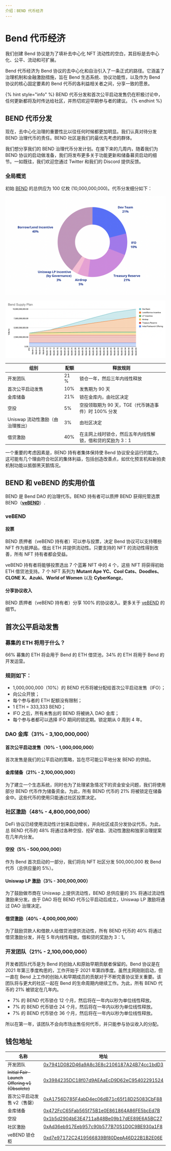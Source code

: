```yaml
---
介绍：BEND 代币经济
---
```


# Bend 代币经济

我们创建 Bend 协议是为了填补去中心化 NFT 流动性的空白，其目标是去中心化、公平、流动和可扩展。

Bend 代币经济为 Bend 协议的去中心化和自治引入了一条正式的路径。它涵盖了治理机制和金融激励措施，旨在 Bend 生态系统、协议功能性，以及作为 Bend 协议的核心固定要素的 Bend 代币的各利益相关者之间，分享一致的愿景。

{% hint style="info" %}
BEND 代币分发和首次公平启动发售仍在积极讨论中，任何更新都将及时传达给社区，并热切欢迎早期参与者的建议。
{% endhint %}

## BEND 代币分发

现在，去中心化治理的重要性比以往任何时候都更加明显。我们认真对待分发 BEND 治理代币的责任。BEND 社区是我们的最优先考虑的群体。

我们想分享我们的 BEND 治理代币分发计划。在接下来的几周内，随着我们为 BEND 协议的启动做准备，我们将发布更多关于功能更新和储备募资启动的细节。一如既往，我们欢迎您通过 Twitter 和我们的 Discord 提供反馈。

### 全局概览

初始 [BEND](https://etherscan.io/token/0x0d02755a5700414b26ff040e1de35d337df56218) 的总供应为 100 亿枚 (10,000,000,000)。代币分发细分如下：

![BEND 代币分配](<../.gitbook/assets/image (9).png>)

![](<../.gitbook/assets/image (1) (1).png>)

| 组别                                | 配额 |  释放规则                                                     |
| ------------------------------------ | ---------- | ---------------------------------------------------- |
| 开发团队                       | 21 %     | 锁仓一年，然后三年内线性释放                                    |
| 首次公平启动发售               | 10%        | 发售期为 90 天                                               |
| 金库储备                       | 21%        | 锁在金库内，由社区决定                                        |
| 空投                          | 5%         | 空投领取期为 90 天，TGE（代币铸造事件）时 100% 分发             |
| Uniswap 流动性激励（由治理推出） | 3%      | 由社区决定                                                     |
| 借贷激励                | 40%        | 在主网上线时锁仓，然后五年内线性解锁，借和贷的奖励为 3：1           |

一个重要的考虑因素是，BEND 持有者集体保持使 Bend 协议安全运行的能力。这可能有几个理由符合社区的集体利益，包括创造改善点，如优化预言机和新拍卖机制功能以抵御黑天鹅情况。

## BEND 和 veBEND 的实用价值

BEND 是 Bend DAO 的治理代币。BEND 持有者可以质押 BEND 获得托管选票 BEND（[**veBEND**](https://etherscan.io/address/0xd7e97172C2419566839Bf80DeeA46D22B1B2E06E)）.

### veBEND

#### 投票

BEND 质押者（veBEND 持有者）可以参与投票，决定 Bend 协议可以支持哪些 NFT 作为抵押品，借出 ETH 并提供流动性。只要支持的 NFT 的流动性得到改善，所有 NFT 持有者都会受益。

veBEND 持有者将能够投票选出 7 个蓝筹 NFT 中的 4 个，这些 NFT 将获得初始 ETH 借贷池支持。7 个 NFT 系列为 **Mutant Ape YC、Cool Cats、Doodles、CLONE X、Azuki、World of Women** 以及 **CyberKongz**。

#### 分享协议收入

BEND 质押者（veBEND 持有者）分享 100% 的协议收入。更多关于 [veBEND](vote-escrowed-bend-vebend.md) 的细节。

## 首次公平启动发售

### 募集的 ETH 将用于什么？

66% 募集的 ETH 将会用于 Bend 的 ETH 借贷池，34% 的 ETH 将用于 Bend 的开发运营。

### **规则如下：**

* 1,000,000,000（10%）的 BEND 代币将被分配给首次公平启动发售（IFO）；
* 向公众开放；
* 每个参与者的 ETH 配额没有限制；
* 1 ETH = 333,333 BEND；
* IFO 之后，所有未售出的 BEND 将被纳入 DAO 金库；
* 每个参与者都可以选择 IFO 期间的锁定期。锁定期从 0 周到 4 年。

### DAO 金库（31% - 3,100,000,000）

#### 首次公平启动发售（10% - 1,000,000,000）

首次发售是我们的公平启动的策略，旨在尽可能公平地分发 BEND 的供给。

#### 金库储备（21% - 2,100,000,000）

为了建立一个生态系统，同时也为了处理紧急情况下的资金安全问题，我们将使用部分 BEND 代币作为储备资金。为此，所有 BEND 代币的 21% 将被锁定在储备金中。这些代币的使用只能通过社区投票决定。

### 社区激励（48% - 4,800,000,000）

DeFi 协议已经使用流动性计划来启动增长，并向社区成员分发协议代币。为此，总 BEND 代币的 48% 将通过各种空投、挖矿收益、流动性激励和独家治理提案在几年内分发。

#### 空投（5% - 500,000,000）

作为 Bend 首次启动的一部分，我们将向 NFT 社区分发 500,000,000 枚 Bend 代币（总供应量的 5%）。

#### Uniswap LP 激励（3% - 300,000,000）

为了鼓励做市商在 Uniswap 上提供流动性，BEND 总供应量的 3% 将通过流动性激励来分发。由于 DAO 将在 BEND 代币公平启动后成立，Uniswap LP 激励将通过 DAO 治理决定。

#### 借贷激励（40% - 4,000,000,000）

为了鼓励贷款人和借款人给借贷池提供流动性，所有 BEND 代币的 40% 将通过借贷激励分发，并在 5 年内线性释放。借和贷的奖励为 3：1。

### 开发团队（21% - 2,100,000,000）

开发者团队代币是为 Bend 的创始人和原始早期贡献者保留的。Bend 协议是在 2021 年第三季度构思的，工作开始于 2021 年第四季度。虽然主网刚刚启动，但一直在 Bend 上工作的创始人和早期成员的贡献对于不断完善协议至关重要。该团队将与更大的社区一起在 Bend 的生命周期内继续工作。为此，所有 BEND 代币的 21% 被锁定在几年内。

* 7% 的 BEND 代币锁仓 12 个月，然后将在一年内以秒为单位线性释放。
* 7% 的 BEND 代币锁仓 24 个月，然后将在一年内以秒为单位线性释放。
* 7% 的 BEND 代币锁仓 36 个月，然后将在一年内以秒为单位线性释放。

所以在第一年，该团队不会向市场出售任何代币，并只能参与协议收入的分配。

## 钱包地址

| 名称                                           | 地址                                                   |
| ------------------------------------- | ------------------------------------------------------------------ |
| 开发团队                                | [0x7941D082D46a9A8c3E8c2106187A24B74cc1bdD3](https://etherscan.io/address/0x7941D082D46a9A8c3E8c2106187A24B74cc1bdD3) |
| ~~Initial Fair-Launch Offering v1 (Obsolete)~~ | [0x3984235DC18f07d9AEAaEcD9D62eC95402291524](https://etherscan.io/address/0x3984235DC18f07d9AEAaEcD9D62eC95402291524) |
| 首次公平启动发售 v2（售罄）     | [0xA1756D785F4abD4ec06dB71c65f18D25083CbF88](https://etherscan.io/address/0xA1756D785F4abD4ec06dB71c65f18D25083CbF88) |
| 金库储备                               | [0x472FcC65Fab565f75B1e0E861864A86FE5bcEd7B](https://etherscan.io/address/0x472FcC65Fab565f75B1e0E861864A86FE5bcEd7B) |
| 空投                                        | [0x1b5d2904bE3E4711a848Be09b17dEE89E6A5BC27](https://etherscan.io/address/0x1b5d2904bE3E4711a848Be09b17dEE89E6A5BC27) |
| 社区激励                            | [0xAd36eb917Eeb957c90b577B7051D0C9BE930a1F8](https://etherscan.io/address/0xAd36eb917Eeb957c90b577B7051D0C9BE930a1F8) |
| veBEND 锁仓柜                                  | [0xd7e97172C2419566839Bf80DeeA46D22B1B2E06E](https://etherscan.io/address/0xd7e97172C2419566839Bf80DeeA46D22B1B2E06E) |

